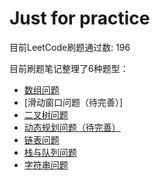 # Just for practice

目前LeetCode刷题通过数: 196

目前刷题笔记整理了6种题型：
- [数组问题](https://github.com/YUEQIN18/Leetcode/tree/main/Note/Array.md)
- [滑动窗口问题（待完善）]
- [二叉树问题](https://github.com/YUEQIN18/Leetcode/tree/main/Note/BinaryTree.md)
- [动态规划问题（待完善）](https://github.com/YUEQIN18/Leetcode/tree/main/Note/Dynamic.md)
- [链表问题](https://github.com/YUEQIN18/Leetcode/tree/main/Note/LinkedList.md)
- [栈与队列问题](https://github.com/YUEQIN18/Leetcode/tree/main/Note/StackAndQueue.md)
- [字符串问题](https://github.com/YUEQIN18/Leetcode/tree/main/Note/String.md)
